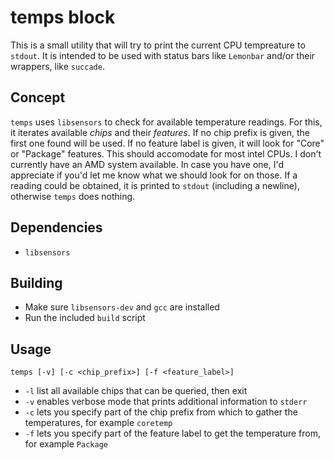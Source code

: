 # temps block

This is a small utility that will try to print the current CPU tempreature to `stdout`.
It is intended to be used with status bars like `Lemonbar` and/or their wrappers, like `succade`.

## Concept 

`temps` uses `libsensors` to check for available temperature readings. 
For this, it iterates available _chips_ and their _features_.
If no chip prefix is given, the first one found will be used.
If no feature label is given, it will look for "Core" or "Package" features. 
This should accomodate for most intel CPUs. I don't currently have an AMD system available. 
In case you have one, I'd appreciate if you'd let me know what we should look for on those.
If a reading could be obtained, it is printed to `stdout` (including a newline), 
otherwise `temps` does nothing.

## Dependencies

- `libsensors`

## Building

- Make sure `libsensors-dev` and `gcc` are installed
- Run the included `build` script

## Usage

    temps [-v] [-c <chip_prefix>] [-f <feature_label>]

- `-l` list all available chips that can be queried, then exit
- `-v` enables verbose mode that prints additional information to `stderr`
- `-c` lets you specify part of the chip prefix from which to gather the temperatures, for example `coretemp`
- `-f` lets you specify part of the feature label to get the temperature from, for example `Package`

